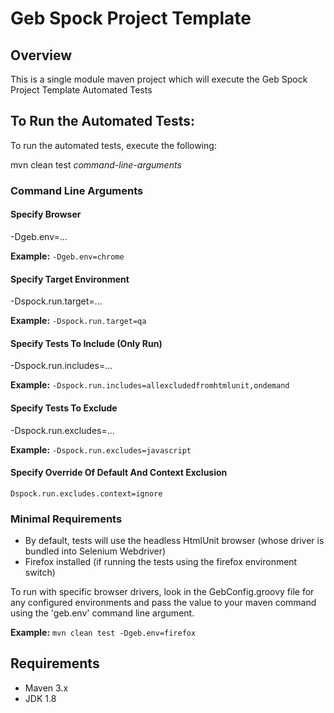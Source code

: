 # Geb Spock Project Template


## Overview

This is a single module maven project which will execute the Geb Spock Project Template
Automated Tests


## To Run the Automated Tests:
To run the automated tests, execute the following:

mvn clean test *command-line-arguments*


### Command Line Arguments
#### Specify Browser
-Dgeb.env=...

**Example:**
`-Dgeb.env=chrome`

#### Specify Target Environment
-Dspock.run.target=...

**Example:**
`-Dspock.run.target=qa`

#### Specify Tests To Include (Only Run)
-Dspock.run.includes=...

**Example:**
`-Dspock.run.includes=allexcludedfromhtmlunit,ondemand`

#### Specify Tests To Exclude
-Dspock.run.excludes=...

**Example:**
`-Dspock.run.excludes=javascript`

#### Specify Override Of Default And Context Exclusion
`Dspock.run.excludes.context=ignore`


### Minimal Requirements
* By default, tests will use the headless HtmlUnit browser (whose driver
  is bundled into Selenium Webdriver)
* Firefox installed (if running the tests using the firefox environment switch)

To run with specific browser drivers, look in the GebConfig.groovy file for any
configured environments and pass the value to your maven command using the
 'geb.env' command line argument.

**Example:**
`mvn clean test -Dgeb.env=firefox`


## Requirements
* Maven 3.x
* JDK 1.8
